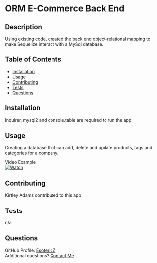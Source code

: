 # ORM E-Commerce Back End

## Description 
Using existing code, created the back end object-relational mapping to make Sequelize interact with a MySql database.

## Table of Contents
- [Installation](#Installation)
- [Usage](#Usage)
- [Contributing](#Contributing)
- [Tests](#Tests)
- [Questions](#Questions)

## Installation
Inquirer, mysql2 and console.table are required to run the app
      
## Usage
Creating a database that can add, delete and update products, tags and categories for a company.  
  
Video Example  
[![Watch](https://img.freepik.com/free-vector/video-player-interface-play-button-play-video_177006-355.jpg?size=626&ext=jpg)](https://watch.screencastify.com/v/NBfxKOk0lWjbZ3x2wHpV)
      
## Contributing 
Kirtley Adams contributed to this app

## Tests
n/a

## Questions
GitHub Profile: [EsotericZ](https://www.github.com/EsotericZ)  
Additional questions? [Contact Me](mailto:cjsand03@gmail.com)